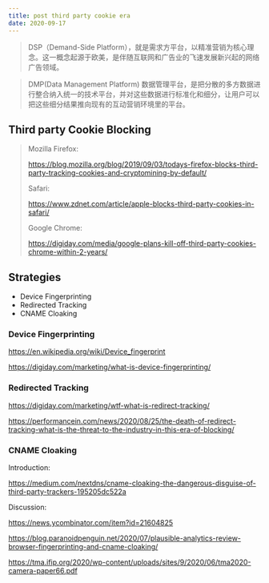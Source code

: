 ```yaml
---
title: post third party cookie era
date: 2020-09-17
---
```


> DSP（Demand-Side Platform），就是需求方平台，以精准营销为核心理念。这一概念起源于欧美，是伴随互联网和广告业的飞速发展新兴起的网络广告领域。

> DMP(Data Management Platform) 数据管理平台，是把分散的多方数据进行整合纳入统一的技术平台，并对这些数据进行标准化和细分，让用户可以把这些细分结果推向现有的互动营销环境里的平台。

## Third party Cookie Blocking

> Mozilla Firefox:
>
> https://blog.mozilla.org/blog/2019/09/03/todays-firefox-blocks-third-party-tracking-cookies-and-cryptomining-by-default/
> 
> Safari:
>
> https://www.zdnet.com/article/apple-blocks-third-party-cookies-in-safari/
> 
> Google Chrome:
> 
> https://digiday.com/media/google-plans-kill-off-third-party-cookies-chrome-within-2-years/

## Strategies

- Device Fingerprinting
- Redirected Tracking
- CNAME Cloaking

### Device Fingerprinting

https://en.wikipedia.org/wiki/Device_fingerprint

https://digiday.com/marketing/what-is-device-fingerprinting/

### Redirected Tracking

https://digiday.com/marketing/wtf-what-is-redirect-tracking/

https://performancein.com/news/2020/08/25/the-death-of-redirect-tracking-what-is-the-threat-to-the-industry-in-this-era-of-blocking/


### CNAME Cloaking

Introduction:

https://medium.com/nextdns/cname-cloaking-the-dangerous-disguise-of-third-party-trackers-195205dc522a

Discussion:

https://news.ycombinator.com/item?id=21604825


https://blog.paranoidpenguin.net/2020/07/plausible-analytics-review-browser-fingerprinting-and-cname-cloaking/

https://tma.ifip.org/2020/wp-content/uploads/sites/9/2020/06/tma2020-camera-paper66.pdf

